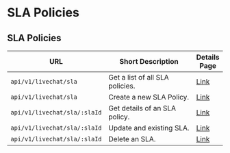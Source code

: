 # SLA Policies

## SLA Policies

<table><thead><tr><th>URL</th><th width="290.3333333333333">Short Description</th><th>Details Page</th></tr></thead><tbody><tr><td><code>api/v1/livechat/sla</code></td><td>Get a list of all SLA policies.</td><td><a href="get-list-of-sla-policies.md">Link</a></td></tr><tr><td><code>api/v1/livechat/sla</code></td><td>Create a new SLA Policy.</td><td><a href="create-sla-policy.md">Link</a></td></tr><tr><td><code>api/v1/livechat/sla/:slaId</code></td><td>Get details of an SLA policy.</td><td><a href="get-an-sla.md">Link</a></td></tr><tr><td><code>api/v1/livechat/sla/:slaId</code></td><td>Update and existing SLA.</td><td><a href="update-an-sla.md">Link</a></td></tr><tr><td><code>api/v1/livechat/sla/:slaId</code></td><td>Delete an SLA.</td><td><a href="delete-an-sla.md">Link</a></td></tr></tbody></table>
